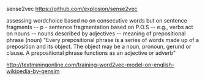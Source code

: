 sense2vec  https://github.com/explosion/sense2vec

assessing wordchoice based no on consecutive words but on sentence fragments
-- p - sentence fragmentation based on P.O.S
-- e.g., verbs act on nouns
--       nouns described by adjectives
--       meaning of prepositional phrase (noun) "Every prepositional phrase is a series of words made up of a preposition and its object. The object may be a noun, pronoun, gerund or clause. A prepositional phrase functions as an adjective or adverb"



http://textminingonline.com/training-word2vec-model-on-english-wikipedia-by-gensim